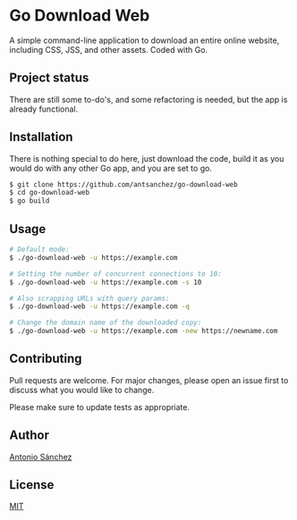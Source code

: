 # Go Download Web
A simple command-line application to download an entire online website, including CSS, JSS, and other assets. 
Coded with Go.

## Project status
There are still some to-do's, and some refactoring is needed, but the app is already functional. 

## Installation
There is nothing special to do here, just download the code, build it as you would do with any other Go app, and you are set to go.

```bash
$ git clone https://github.com/antsanchez/go-download-web
$ cd go-download-web
$ go build
```

## Usage
```bash
# Default mode:
$ ./go-download-web -u https://example.com

# Setting the number of concurrent connections to 10:
$ ./go-download-web -u https://example.com -s 10

# Also scrapping URLs with query params:
$ ./go-download-web -u https://example.com -q

# Change the domain name of the downloaded copy:
$ ./go-download-web -u https://example.com -new https://newname.com
```

## Contributing
Pull requests are welcome. For major changes, please open an issue first to discuss what you would like to change.

Please make sure to update tests as appropriate.

## Author
[Antonio Sánchez](https://asanchez.dev)

## License
[MIT](https://choosealicense.com/licenses/mit/)
